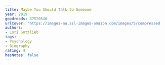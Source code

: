 ```yaml
---
title: Maybe You Should Talk to Someone
year: 2019
goodreads: 37570546
urlCover: "https://images-na.ssl-images-amazon.com/images/S/compressed.photo.goodreads.com/books/1547189796i/37570546.jpg"
authors:
- Lori Gottlieb
tags:
- Psychology
- Biography
rating: 4
hasNotes: false
---
```

